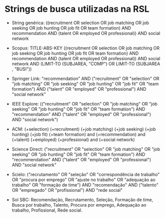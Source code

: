 # Strings de busca utilizadas na RSL 

* String genérica: ((recruitment OR selection OR job matching OR job seeking OR job hunting OR job fit OR team formation) AND recommendation AND (talent OR employed OR professional)) AND social network

* Scopus: TITLE-ABS-KEY ((recruitment OR selection OR job matching OR job seeking OR job hunting OR job fit OR team formation) AND recommendation AND (talent OR employed OR professional)) AND social network AND (LIMIT-TO (SUBJAREA, "COMP") OR LIMIT-TO (SUBJAREA , "BUSI"))

* Springer Link: "recommendation" AND ("recruitment" OR "selection" OR "job matching" OR "job seeking" OR "job hunting" OR "job fit" OR "team formation") AND ("talent" OR "employed" OR "professional") AND "social network"

* IEEE Explore: (("recruitment" OR "selection" OR "job matching" OR "job seeking" OR "job hunting" OR "job fit" OR "team formation") AND "recommendation" AND ("talent" OR "employed" OR "professional") AND "social network")

* ACM: (+selection) (+recruitment) (+job matching) (+job seeking) (+job hunting) (+job fit) (+team formation) and (+recommendation) and (+talent) (+employed) (+professional) and (+social network)

* Science Direct: ("recruitment" OR "selection" OR "job matching" OR "job seeking" OR "job hunting" OR "job fit" OR "team formation") AND "recommendation" AND ("talent" OR "employed" OR "professional") AND "social network"

* Scielo: ("recrutamento" OR "seleção" OR "correspondência de trabalho" OR "procura por emprego" OR "ajuste no trabalho" OR "adequação ao trabalho" OR "formação de time") AND "recomendação" AND ("talento" OR "empregado" OR "profissional") AND "rede social"

* Sol SBC: Recomendação, Recrutamento, Seleção, Formação de time, Busca por trabalho, Talento, Procura por emprego, Adequação ao trabalho, Profissional, Rede social.

